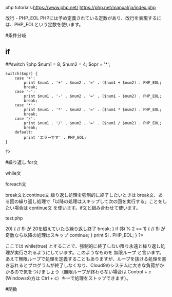 php
tutorials:https://www.php.net/
https://php.net/manual/ja/index.php


改行 - PHP_EOL
PHPには予め定義されている定数があり、改行を表現するには、PHP_EOLという定数を使います。

#条件分岐
## if

<?php
    $number = mt_rand() % 10;

    if ($number < 3) {
        print $number . 'は3より小さい数' . PHP_EOL;
    }
    elseif ($number < 6) {
        print $number . 'は3以上で6より小さい数' . PHP_EOL;
    }
    elseif ($number < 8) {
        print $number . 'は6以上で8より小さい数' . PHP_EOL;
    }
    else {
        print $number . 'は8か9しか来ません' . PHP_EOL;
    }
?>

##switch
?php
    $num1 = 8;
    $num2 = 4;
    $opr = '*';
    
    switch($opr) {
        case '+':
            print $num1 . '+' . $num2 . '=' . ($num1 + $num2) . PHP_EOL;
            break;
        case '-':
            print $num1 . '-' . $num2 . '=' . ($num1 - $num2) . PHP_EOL;
            break;
        case '*':
            print $num1 . '*' . $num2 . '=' . ($num1 * $num2) . PHP_EOL;
            break;
        case '/':
            print $num1 . '/' . $num2 . '=' . ($num1 / $num2) . PHP_EOL;
            break;
        default:
            print 'エラーです' . PHP_EOL;
    }
?>

#繰り返し
for文
<?php
    $fruits = ['リンゴ', 'バナナ', 'オレンジ', 'ぶどう', '桃'];
    $count = count($fruits);         // 配列の中身の数を$countへ代入
    for ($i = 0; $i < $count; $i++) {
        print $i . '番目: ' . $fruits[$i] . PHP_EOL;
    }
?>

while文
<?php
    $count = 0;
    $number = 0;

    while ($number != 9) {
        $number = mt_rand() % 10;
        print $number . PHP_EOL;
        $count++;
    }

    print '9が出るまで' . $count . '回かかった。' . PHP_EOL;
?>

foreach文

<?php
    $fruits = ['リンゴ', 'バナナ', 'オレンジ', 'ぶどう', '桃'];
    foreach ($fruits as $fruit) {
        print $fruit . PHP_EOL;
    }
?>

break文とcontinue文
繰り返し処理を強制的に終了したいときは break文、ある回の繰り返し処理で「以降の処理はスキップして次の回を実行する」ことをしたい場合は continue文 を使います。if文と組み合わせて使います。

test.php

<?php
    $i = 0;
    while(true) {
        $i++;
        if ($i > 20) {        // $i が 20を超えていたら繰り返し終了
            break;
        }
        
        if ($i % 2 == 1) {    // $i が奇数なら以降の処理はスキップ
            continue;
        }
        
        print $i . PHP_EOL;
    }
?>
ここでは while(true) とすることで、強制的に終了しない限り永遠と繰り返し処理が実行されるようにしています。このようなものを 無限ループ と言います。あえて無限ループで処理を定義することもありますが、ループを抜ける処理を書き忘れるとプログラムが終了しなくなり、Cloud9のシステムに大きな負荷がかかるので気をつけましょう（無限ループが終わらない場合は Control + c (Windowsの方は Ctrl + c）キーで処理をストップできます）。

#関数
<?php
    // 関数を定義
    function sum() {
        $result = 0;
        for ($i = 1; $i <= 9; $i++) {
            $result = $result + $i;
        }
        print $result . PHP_EOL;
    }

    // 関数を呼び出し
    sum();            // ここで関数が実行され1~9の足し算結果が表示される
?>



